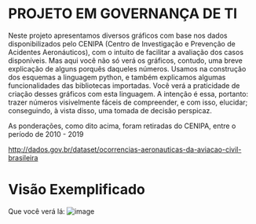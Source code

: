 # PROJETO EM GOVERNANÇA DE TI

Neste projeto apresentamos diversos gráficos com base nos dados disponibilizados pelo CENIPA (Centro de Investigação e Prevenção de Acidentes Aeronáuticos), com o intuito de facilitar a avaliação dos casos disponíveis. Mas aqui você não só verá os gráficos, contudo, uma breve explicação de alguns porquês daqueles números. Usamos na construção dos esquemas a linguagem python, e também explicamos algumas funcionalidades das bibliotecas importadas. Você verá a praticidade de criação desses gráficos com esta linguagem. A intenção é essa, portanto: trazer números visivelmente fáceis de compreender, e com isso, elucidar; conseguindo, à vista disso, uma tomada de decisão perspicaz.

As ponderações, como dito acima, foram retiradas do CENIPA, entre o período de 2010 - 2019

http://dados.gov.br/dataset/ocorrencias-aeronauticas-da-aviacao-civil-brasileira

# Visão Exemplificado 
Que você verá lá:
![image](https://user-images.githubusercontent.com/76923544/144731896-08509c7b-a470-450c-8a6e-c6d384bc16a5.png)

